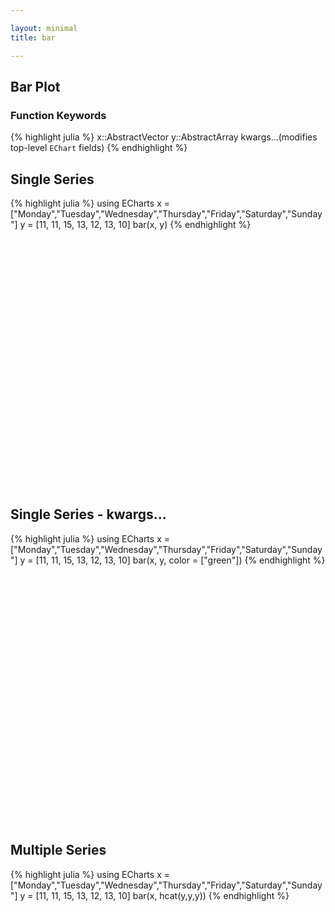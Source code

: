 ```yaml
---

layout: minimal
title: bar

---
```


## Bar Plot

### Function Keywords
{% highlight julia %}
x::AbstractVector
y::AbstractArray
kwargs...(modifies top-level `EChart` fields)
{% endhighlight %}

## Single Series
{% highlight julia %}
using ECharts
x = ["Monday","Tuesday","Wednesday","Thursday","Friday","Saturday","Sunday"]
y = [11, 11, 15, 13, 12, 13, 10]
bar(x, y)
{% endhighlight %}

<div id="barplot" style="height:400px;width:800px;"></div>
<script type="text/javascript">
    // Initialize after dom ready
    var myChart = echarts.init(document.getElementById("barplot"));

    // Load data into the ECharts instance
    myChart.setOption({"xAxis":[{"show":true,"data":["Monday","Tuesday","Wednesday","Thursday","Friday","Saturday","Sunday"],"type":"category"}],"yAxis":[{"show":true,"type":"value"}],"toolbox":{"itemGap":15,"show":false,"x":"right","feature":{},"orient":"vertical","y":"center"},"title":{},"series":[{"data":[11,11,15,13,12,13,10],"smooth":false,"type":"bar"}],"backgroundColor":"rgba(0,0,0,0)"});
</script>

## Single Series - kwargs...
{% highlight julia %}
using ECharts
x = ["Monday","Tuesday","Wednesday","Thursday","Friday","Saturday","Sunday"]
y = [11, 11, 15, 13, 12, 13, 10]
bar(x, y, color = ["green"])
{% endhighlight %}

<div id="barplotc" style="height:400px;width:800px;"></div>
<script type="text/javascript">
    // Initialize after dom ready
    var myChart = echarts.init(document.getElementById("barplotc"));

    // Load data into the ECharts instance
    myChart.setOption({"xAxis":[{"scale":false,"gridIndex":0,"splitNumber":5,"minInterval":0,"silent":true,"data":["Monday","Tuesday","Wednesday","Thursday","Friday","Saturday","Sunday"],"inverse":false,"type":"category","nameLocation":"start","nameGap":15}],"yAxis":[{"scale":false,"gridIndex":0,"splitNumber":5,"minInterval":0,"silent":true,"inverse":false,"type":"value","nameLocation":"start","nameGap":15}],"toolbox":{"feature":{},"itemSize":15,"orient":"vertical","height":"auto","zlevel":0,"z":2,"itemGap":10,"right":"auto","top":"center","width":"auto","show":false,"showTitle":true},"color":["green"],"title":{"left":"left","borderColor":"transparent","bottom":"auto","padding":5,"zlevel":0,"borderWidth":1,"target":"blank","z":2,"itemGap":5,"shadowOffsetY":0,"shadowOffsetX":0,"right":"auto","top":"auto","subtarget":"blank","show":true},"series":[{"data":[11,11,15,13,12,13,10],"smooth":false,"minSize":"0%","type":"bar","maxSize":"100%"}]});
</script>

## Multiple Series
{% highlight julia %}
using ECharts
x = ["Monday","Tuesday","Wednesday","Thursday","Friday","Saturday","Sunday"]
y = [11, 11, 15, 13, 12, 13, 10]
bar(x, hcat(y,y,y))
{% endhighlight %}

<div id="barplot2" style="height:400px;width:800px;"></div>
<script type="text/javascript">
    // Initialize after dom ready
    var myChart = echarts.init(document.getElementById("barplot2"));

    // Load data into the ECharts instance
    myChart.setOption({"xAxis":[{"scale":false,"gridIndex":0,"splitNumber":5,"minInterval":0,"silent":true,"data":["Monday","Tuesday","Wednesday","Thursday","Friday","Saturday","Sunday"],"inverse":false,"type":"category","nameLocation":"start","nameGap":15}],"yAxis":[{"scale":false,"gridIndex":0,"splitNumber":5,"minInterval":0,"silent":true,"inverse":false,"type":"value","nameLocation":"start","nameGap":15}],"toolbox":{"feature":{},"itemSize":15,"orient":"vertical","height":"auto","zlevel":0,"z":2,"itemGap":10,"right":"auto","top":"center","width":"auto","show":false,"showTitle":true},"title":{"left":"left","borderColor":"transparent","bottom":"auto","padding":5,"zlevel":0,"borderWidth":1,"target":"blank","z":2,"itemGap":5,"backgroundColor":"transparent","shadowOffsetY":0,"shadowOffsetX":0,"right":"auto","top":"auto","subtarget":"blank","show":true},"series":[{"data":[11,11,15,13,12,13,10],"smooth":false,"minSize":"0%","type":"bar","maxSize":"100%"},{"data":[11,11,15,13,12,13,10],"smooth":false,"minSize":"0%","type":"bar","maxSize":"100%"},{"data":[11,11,15,13,12,13,10],"smooth":false,"minSize":"0%","type":"bar","maxSize":"100%"}]});
</script>
